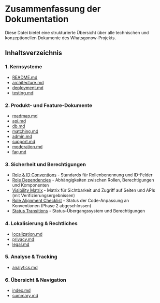 
# Zusammenfassung der Dokumentation

Diese Datei bietet eine strukturierte Übersicht über alle technischen und konzeptionellen Dokumente des Whatsgonow-Projekts.

## Inhaltsverzeichnis

### 1. Kernsysteme
- [README.md](./README.md)
- [architecture.md](./architecture.md)
- [deployment.md](./deployment.md)
- [testing.md](./testing.md)

### 2. Produkt- und Feature-Dokumente
- [roadmap.md](./roadmap.md)
- [api.md](./api.md)
- [db.md](./db.md)
- [matching.md](./matching.md)
- [admin.md](./admin.md)
- [support.md](./support.md)
- [moderation.md](./moderation.md)
- [faq.md](./faq.md)

### 3. Sicherheit und Berechtigungen
- [Role & ID Conventions](./conventions/roles_and_ids.md) - Standards für Rollenbenennung und ID-Felder
- [Role Dependencies](./system/role_dependencies.md) - Abhängigkeiten zwischen Rollen, Berechtigungen und Komponenten
- [Visibility Matrix](./system/visibility_matrix.md) - Matrix für Sichtbarkeit und Zugriff auf Seiten und APIs (mit Verifizierungsergebnissen)
- [Role Alignment Checklist](./refactor/role_alignment_checklist.md) - Status der Code-Anpassung an Konventionen (Phase 2 abgeschlossen)
- [Status Transitions](./system/status_transitions.md) - Status-Übergangssystem und Berechtigungen

### 4. Lokalisierung & Rechtliches
- [localization.md](./localization.md)
- [privacy.md](./privacy.md)
- [legal.md](./legal.md)

### 5. Analyse & Tracking
- [analytics.md](./analytics.md)

### 6. Übersicht & Navigation
- [index.md](./index.md)
- [summary.md](./summary.md)
